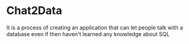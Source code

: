 # Chat2Data
It is a process of creating an application that can let people talk with a database even if then haven't learned any knowledge about SQL
